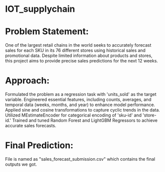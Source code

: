 # IOT_supplychain

# Problem Statement:
One of the largest retail chains in the world seeks to accurately forecast sales for each SKU in its 76 different stores using historical sales and promotional data. Despite limited information about products and stores, this project aims to provide precise sales predictions for the next 12 weeks.


# Approach:
Formulated the problem as a regression task with 'units_sold' as the target variable.
Engineered essential features, including counts, averages, and temporal data (weeks, months, and year) to enhance model performance.
Applied sine and cosine transformations to capture cyclic trends in the data.
Utilized MEstimateEncoder for categorical encoding of 'sku-id' and 'store-id.'
Trained and tuned Random Forest and LightGBM Regressors to achieve accurate sales forecasts.

# Final Prediction:
File is named as "sales_forecast_submission.csv" which contains the final outputs we got.
